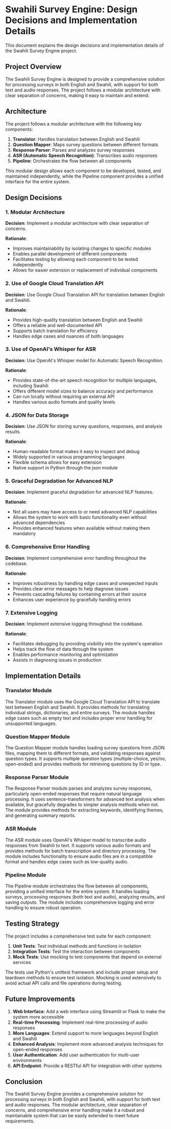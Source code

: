 # Swahili Survey Engine: Design Decisions and Implementation Details

This document explains the design decisions and implementation details of the Swahili Survey Engine project.

## Project Overview

The Swahili Survey Engine is designed to provide a comprehensive solution for processing surveys in both English and
Swahili, with support for both text and audio responses. The project follows a modular architecture with clear
separation of concerns, making it easy to maintain and extend.

## Architecture

The project follows a modular architecture with the following key components:

1. **Translator**: Handles translation between English and Swahili
2. **Question Mapper**: Maps survey questions between different formats
3. **Response Parser**: Parses and analyzes survey responses
4. **ASR (Automatic Speech Recognition)**: Transcribes audio responses
5. **Pipeline**: Orchestrates the flow between all components

This modular design allows each component to be developed, tested, and maintained independently, while the Pipeline
component provides a unified interface for the entire system.

## Design Decisions

### 1. Modular Architecture

**Decision**: Implement a modular architecture with clear separation of concerns.

**Rationale**:

- Improves maintainability by isolating changes to specific modules
- Enables parallel development of different components
- Facilitates testing by allowing each component to be tested independently
- Allows for easier extension or replacement of individual components

### 2. Use of Google Cloud Translation API

**Decision**: Use Google Cloud Translation API for translation between English and Swahili.

**Rationale**:

- Provides high-quality translation between English and Swahili
- Offers a reliable and well-documented API
- Supports batch translation for efficiency
- Handles edge cases and nuances of both languages

### 3. Use of OpenAI's Whisper for ASR

**Decision**: Use OpenAI's Whisper model for Automatic Speech Recognition.

**Rationale**:

- Provides state-of-the-art speech recognition for multiple languages, including Swahili
- Offers different model sizes to balance accuracy and performance
- Can run locally without requiring an external API
- Handles various audio formats and quality levels

### 4. JSON for Data Storage

**Decision**: Use JSON for storing survey questions, responses, and analysis results.

**Rationale**:

- Human-readable format makes it easy to inspect and debug
- Widely supported in various programming languages
- Flexible schema allows for easy extension
- Native support in Python through the json module

### 5. Graceful Degradation for Advanced NLP

**Decision**: Implement graceful degradation for advanced NLP features.

**Rationale**:

- Not all users may have access to or need advanced NLP capabilities
- Allows the system to work with basic functionality even without advanced dependencies
- Provides enhanced features when available without making them mandatory

### 6. Comprehensive Error Handling

**Decision**: Implement comprehensive error handling throughout the codebase.

**Rationale**:

- Improves robustness by handling edge cases and unexpected inputs
- Provides clear error messages to help diagnose issues
- Prevents cascading failures by containing errors at their source
- Enhances user experience by gracefully handling errors

### 7. Extensive Logging

**Decision**: Implement extensive logging throughout the codebase.

**Rationale**:

- Facilitates debugging by providing visibility into the system's operation
- Helps track the flow of data through the system
- Enables performance monitoring and optimization
- Assists in diagnosing issues in production

## Implementation Details

### Translator Module

The Translator module uses the Google Cloud Translation API to translate text between English and Swahili. It provides
methods for translating individual strings, dictionaries, and entire surveys. The module handles edge cases such as
empty text and includes proper error handling for unsupported languages.

### Question Mapper Module

The Question Mapper module handles loading survey questions from JSON files, mapping them to different formats, and
validating responses against question types. It supports multiple question types (multiple-choice, yes/no, open-ended)
and provides methods for retrieving questions by ID or type.

### Response Parser Module

The Response Parser module parses and analyzes survey responses, particularly open-ended responses that require natural
language processing. It uses sentence-transformers for advanced text analysis when available, but gracefully degrades to
simpler analysis methods when not. The module provides methods for extracting keywords, identifying themes, and
generating summary reports.

### ASR Module

The ASR module uses OpenAI's Whisper model to transcribe audio responses from Swahili to text. It supports various audio
formats and provides methods for batch transcription and directory processing. The module includes functionality to
ensure audio files are in a compatible format and handles edge cases such as low-quality audio.

### Pipeline Module

The Pipeline module orchestrates the flow between all components, providing a unified interface for the entire system.
It handles loading surveys, processing responses (both text and audio), analyzing results, and saving outputs. The
module includes comprehensive logging and error handling to ensure robust operation.

## Testing Strategy

The project includes a comprehensive test suite for each component:

1. **Unit Tests**: Test individual methods and functions in isolation
2. **Integration Tests**: Test the interaction between components
3. **Mock Tests**: Use mocking to test components that depend on external services

The tests use Python's unittest framework and include proper setup and teardown methods to ensure test isolation.
Mocking is used extensively to avoid actual API calls and file operations during testing.

## Future Improvements

1. **Web Interface**: Add a web interface using Streamlit or Flask to make the system more accessible
2. **Real-time Processing**: Implement real-time processing of audio responses
3. **More Languages**: Extend support to more languages beyond English and Swahili
4. **Enhanced Analysis**: Implement more advanced analysis techniques for open-ended responses
5. **User Authentication**: Add user authentication for multi-user environments
6. **API Endpoint**: Provide a RESTful API for integration with other systems

## Conclusion

The Swahili Survey Engine provides a comprehensive solution for processing surveys in both English and Swahili, with
support for both text and audio responses. The modular architecture, clear separation of concerns, and comprehensive
error handling make it a robust and maintainable system that can be easily extended to meet future requirements.
